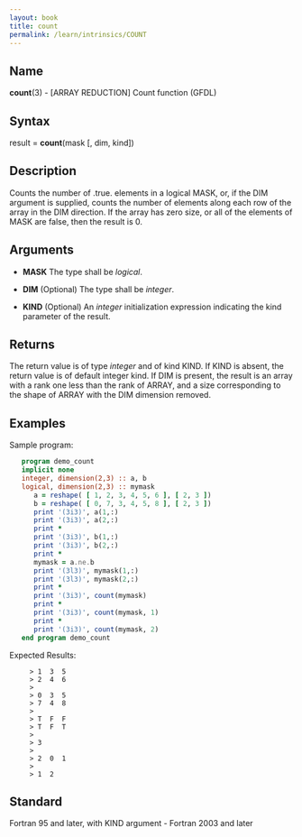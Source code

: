 ```yaml
---
layout: book
title: count
permalink: /learn/intrinsics/COUNT
---
```

## __Name__

__count__(3) - \[ARRAY REDUCTION\] Count function
(GFDL)

## __Syntax__

result = __count__(mask \[, dim, kind\])

## __Description__

Counts the number of .true. elements in a logical MASK, or, if the DIM
argument is supplied, counts the number of elements along each row of
the array in the DIM direction. If the array has zero size, or all of
the elements of MASK are false, then the result is 0.

## __Arguments__

  - __MASK__
    The type shall be _logical_.

  - __DIM__
    (Optional) The type shall be _integer_.

  - __KIND__
    (Optional) An _integer_ initialization expression indicating the kind
    parameter of the result.

## __Returns__

The return value is of type _integer_ and of kind KIND. If KIND is absent,
the return value is of default integer kind. If DIM is present, the
result is an array with a rank one less than the rank of ARRAY, and a
size corresponding to the shape of ARRAY with the DIM dimension removed.

## __Examples__

Sample program:

```fortran
   program demo_count
   implicit none
   integer, dimension(2,3) :: a, b
   logical, dimension(2,3) :: mymask
      a = reshape( [ 1, 2, 3, 4, 5, 6 ], [ 2, 3 ])
      b = reshape( [ 0, 7, 3, 4, 5, 8 ], [ 2, 3 ])
      print '(3i3)', a(1,:)
      print '(3i3)', a(2,:)
      print *
      print '(3i3)', b(1,:)
      print '(3i3)', b(2,:)
      print *
      mymask = a.ne.b
      print '(3l3)', mymask(1,:)
      print '(3l3)', mymask(2,:)
      print *
      print '(3i3)', count(mymask)
      print *
      print '(3i3)', count(mymask, 1)
      print *
      print '(3i3)', count(mymask, 2)
   end program demo_count
```
   Expected Results:
```
     > 1  3  5
     > 2  4  6
     >
     > 0  3  5
     > 7  4  8
     >
     > T  F  F
     > T  F  T
     >
     > 3
     >
     > 2  0  1
     >
     > 1  2
```

## __Standard__

Fortran 95 and later, with KIND argument - Fortran 2003
and later
